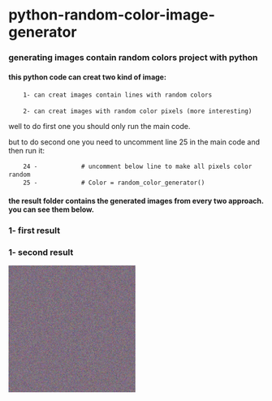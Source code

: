 # python-random-color-image-generator
### generating images contain random colors project with python



#### this python code can creat two kind of image:

        1- can creat images contain lines with random colors

        2- can creat images with random color pixels (more interesting)


well to do first one you should only run the main code.

but to do second one you need to uncomment line 25 in the main code and then run it:

        24 -            # uncomment below line to make all pixels color random
        25 -            # Color = random_color_generator()




#### the result folder contains the generated images from every two approach. you can see them below.




### 1- first result




### 1- second result 

<img src="./result/image - random color per pixel.jpg" width="250" height="250" >
